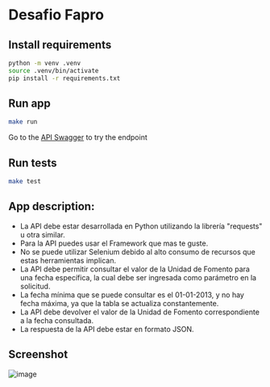# Desafio Fapro


## Install requirements

``` bash
python -m venv .venv
source .venv/bin/activate
pip install -r requirements.txt
```

## Run app


``` bash
make run
```

Go to the [API Swagger](http://127.0.0.1:8000/docs) to try the endpoint

## Run tests

``` bash
make test
```


## App description:

- La API debe estar desarrollada en Python utilizando la librería "requests" u otra similar.
- Para la API puedes usar el Framework que mas te guste.
- No se puede utilizar Selenium debido al alto consumo de recursos que estas herramientas implican.
- La API debe permitir consultar el valor de la Unidad de Fomento para una fecha específica, la cual debe ser ingresada como parámetro en la solicitud.
- La fecha mínima que se puede consultar es el 01-01-2013, y no hay fecha máxima, ya que la tabla se actualiza constantemente.
- La API debe devolver el valor de la Unidad de Fomento correspondiente a la fecha consultada.
- La respuesta de la API debe estar en formato JSON.

## Screenshot

![image](https://github.com/danielcs2000/Desafio_Fapro/assets/34191864/cd7c7f17-9cca-44f5-b3e1-7c79e8386969)

